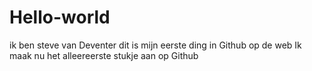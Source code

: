 # Hello-world
ik ben steve van Deventer dit is mijn eerste ding in Github op de web
Ik maak nu het alleereerste stukje aan op Github
